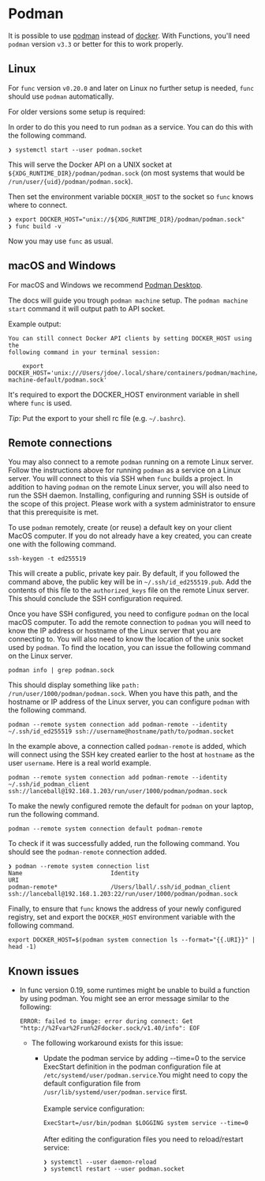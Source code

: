 # Podman

It is possible to use [podman](https://podman.io/) instead of [docker](https://www.docker.com/). With Functions, you'll need `podman` version `v3.3` or better for this to work properly.

## Linux

For `func` version `v0.20.0` and later on Linux no further setup is needed,
`func` should use `podman` automatically.

For older versions some setup is required:

In order to do this you need to run `podman` as a service. You can do this with the following command.
```
❯ systemctl start --user podman.socket
```
This will serve the Docker API on a UNIX socket at `${XDG_RUNTIME_DIR}/podman/podman.sock` (on most systems that would be `/run/user/{uid}/podman/podman.sock`).

Then set the environment variable `DOCKER_HOST` to the socket so `func` knows where to connect.
```
❯ export DOCKER_HOST="unix://${XDG_RUNTIME_DIR}/podman/podman.sock"
❯ func build -v
```
Now you may use `func` as usual.

## macOS and Windows

For macOS and Windows we recommend [Podman Desktop](https://podman-desktop.io/).

The docs will guide you trough `podman machine` setup.
The `podman machine start` command it will output path to API socket.

Example output:
```
You can still connect Docker API clients by setting DOCKER_HOST using the
following command in your terminal session:

	export DOCKER_HOST='unix:///Users/jdoe/.local/share/containers/podman/machine/podman-machine-default/podman.sock'
```
It's required to export the DOCKER_HOST environment variable in shell where `func` is used.

*Tip*: Put the export to your shell rc file (e.g. `~/.bashrc`).

## Remote connections

You may also connect to a remote `podman` running on a remote Linux server. Follow the instructions above for running `podman` as a service on a Linux server. You will connect to this via SSH when `func` builds a project. In addition to having `podman` on the remote Linux server, you will also need to run the SSH daemon. Installing, configuring and running SSH is outside of the scope of this project. Please work with a system administrator to ensure that this prerequisite is met.

To use `podman` remotely, create (or reuse) a default key on your client MacOS computer. If you do not already have a key created, you can create one with the following command.

```
ssh-keygen -t ed255519
```

This will create a public, private key pair. By default, if you followed the command above, the public key will be in `~/.ssh/id_ed255519.pub`. Add the contents of this file to the `authorized_keys` file on the remote Linux server. This should conclude the SSH configuration required.

Once you have SSH configured, you need to configure `podman` on the local macOS computer. To add the remote connection to `podman` you will need to know the IP address or hostname of the Linux server that you are connecting to. You will also need to know the location of the unix socket used by `podman`. To find the location, you can issue the following command on the Linux server.

```
podman info | grep podman.sock
```

This should display something like `path: /run/user/1000/podman/podman.sock`. When you have this path, and the hostname or IP address of the Linux server, you can configure `podman` with the following command.

```
podman --remote system connection add podman-remote --identity ~/.ssh/id_ed255519 ssh://username@hostname/path/to/podman.socket
```

In the example above, a connection called `podman-remote` is added, which will connect using the SSH key created earlier to the host at `hostname` as the user `username`. Here is a real world example.

```
podman --remote system connection add podman-remote --identity ~/.ssh/id_podman_client ssh://lanceball@192.168.1.203/run/user/1000/podman/podman.sock
```

To make the newly configured remote the default for `podman` on your laptop, run the following command.

```
podman --remote system connection default podman-remote
```

To check if it was successfully added, run the following command. You should see the `podman-remote` connection added.

```
❯ podman --remote system connection list
Name                         Identity                                  URI
podman-remote*               /Users/lball/.ssh/id_podman_client        ssh://lanceball@192.168.1.203:22/run/user/1000/podman/podman.sock
```

Finally, to ensure that `func` knows the address of your newly configured registry, set and export the `DOCKER_HOST` environment variable with the following command.

```
export DOCKER_HOST=$(podman system connection ls --format="{{.URI}}" | head -1)
```


## Known issues

* In func version 0.19, some runtimes might be unable to build a function by using podman. You might see an error message similar to the following:

    ```
    ERROR: failed to image: error during connect: Get "http://%2Fvar%2Frun%2Fdocker.sock/v1.40/info": EOF
    ```
  * The following workaround exists for this issue:
    * Update the podman service by adding --time=0 to the service ExecStart definition in the podman configuration file at `/etc/systemd/user/podman.service`.You might need to copy the default configuration file from `/usr/lib/systemd/user/podman.service` first.
      </br></br>
      Example service configuration:

      `ExecStart=/usr/bin/podman $LOGGING system service --time=0`
      </br></br>
      After editing the configuration files you need to reload/restart service:
      ```
      ❯ systemctl --user daemon-reload
      ❯ systemctl restart --user podman.socket
      ```
